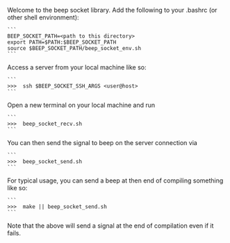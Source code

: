 Welcome to the beep socket library. Add the following to your .bashrc (or other shell environment): 

	```
	BEEP_SOCKET_PATH=<path to this directory> 
	export PATH=$PATH:$BEEP_SOCKET_PATH 
	source $BEEP_SOCKET_PATH/beep_socket_env.sh 
	```

Access a server from your local machine like so: 

	```
	>>>  ssh $BEEP_SOCKET_SSH_ARGS <user@host>
	```

Open a new terminal on your local machine and run 

	```
	>>>  beep_socket_recv.sh
	```

You can then send the signal to beep on the server connection via

	```
	>>>  beep_socket_send.sh
	```

For typical usage, you can send a beep at then end of compiling something like so: 

	```
	>>>  make || beep_socket_send.sh
	```

Note that the above will send a signal at the end of compilation even if it fails. 